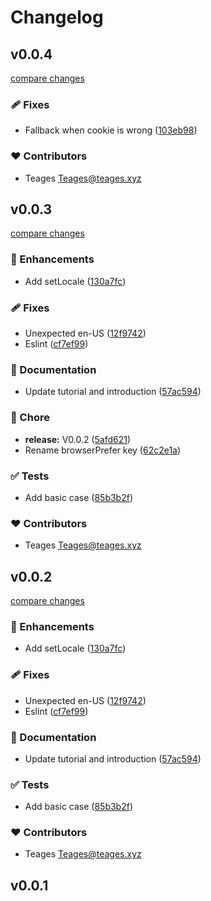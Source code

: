 # Changelog


## v0.0.4

[compare changes](https://github.com/Teages/nuxt-locale-lite/compare/v0.0.3...v0.0.4)

### 🩹 Fixes

- Fallback when cookie is wrong ([103eb98](https://github.com/Teages/nuxt-locale-lite/commit/103eb98))

### ❤️ Contributors

- Teages <Teages@teages.xyz>

## v0.0.3

[compare changes](https://github.com/Teages/nuxt-locale-lite/compare/v0.0.1...v0.0.3)

### 🚀 Enhancements

- Add setLocale ([130a7fc](https://github.com/Teages/nuxt-locale-lite/commit/130a7fc))

### 🩹 Fixes

- Unexpected en-US ([12f9742](https://github.com/Teages/nuxt-locale-lite/commit/12f9742))
- Eslint ([cf7ef99](https://github.com/Teages/nuxt-locale-lite/commit/cf7ef99))

### 📖 Documentation

- Update tutorial and introduction ([57ac594](https://github.com/Teages/nuxt-locale-lite/commit/57ac594))

### 🏡 Chore

- **release:** V0.0.2 ([5afd621](https://github.com/Teages/nuxt-locale-lite/commit/5afd621))
- Rename browserPrefer key ([62c2e1a](https://github.com/Teages/nuxt-locale-lite/commit/62c2e1a))

### ✅ Tests

- Add basic case ([85b3b2f](https://github.com/Teages/nuxt-locale-lite/commit/85b3b2f))

### ❤️ Contributors

- Teages <Teages@teages.xyz>

## v0.0.2

[compare changes](https://github.com/Teages/nuxt-locale-lite/compare/v0.0.1...v0.0.2)

### 🚀 Enhancements

- Add setLocale ([130a7fc](https://github.com/Teages/nuxt-locale-lite/commit/130a7fc))

### 🩹 Fixes

- Unexpected en-US ([12f9742](https://github.com/Teages/nuxt-locale-lite/commit/12f9742))
- Eslint ([cf7ef99](https://github.com/Teages/nuxt-locale-lite/commit/cf7ef99))

### 📖 Documentation

- Update tutorial and introduction ([57ac594](https://github.com/Teages/nuxt-locale-lite/commit/57ac594))

### ✅ Tests

- Add basic case ([85b3b2f](https://github.com/Teages/nuxt-locale-lite/commit/85b3b2f))

### ❤️ Contributors

- Teages <Teages@teages.xyz>

## v0.0.1

